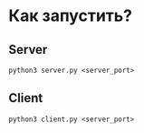 # Как запустить?

## Server
```shell
python3 server.py <server_port>
```

## Client
```shell
python3 client.py <server_port>
```
